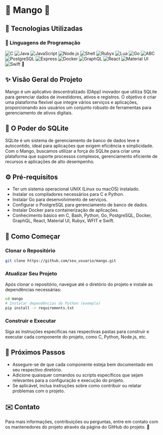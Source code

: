 
# 🍄 Mango 🍄

## 🌌 Tecnologias Utilizadas

### 🌟 Linguagens de Programação

![C](https://img.shields.io/badge/C-00599C?style=flat&logo=c&logoColor=white)
![Java](https://img.shields.io/badge/Java-007396?style=flat&logo=java&logoColor=white)
![JavaScript](https://img.shields.io/badge/JavaScript-FFD43B?style=flat&logo=javascript&logoColor=black)
![Node.js](https://img.shields.io/badge/Node.js-8CC84B?style=flat&logo=node.js&logoColor=white)
![Shell](https://img.shields.io/badge/Shell-4EAA25?style=flat&logo=gnu-bash&logoColor=white)
![Rubyx](https://img.shields.io/badge/Rubyx-CC342D?style=flat&logo=ruby&logoColor=white)
![Lua](https://img.shields.io/badge/Lua-2C2D72?style=flat&logo=lua&logoColor=white)
![Go](https://img.shields.io/badge/Go-00ADD8?style=flat&logo=go&logoColor=white)
![ABC](https://img.shields.io/badge/ABC-000000?style=flat&logo=python&logoColor=white)
![PostgreSQL](https://img.shields.io/badge/PostgreSQL-4169E1?style=flat&logo=postgresql&logoColor=white)
![Express](https://img.shields.io/badge/Express.js-000000?style=flat&logo=express&logoColor=white)
![Docker](https://img.shields.io/badge/Docker-2496ED?style=flat&logo=docker&logoColor=white)
![GraphQL](https://img.shields.io/badge/GraphQL-E10098?style=flat&logo=graphql&logoColor=white)
![React](https://img.shields.io/badge/React-61DAFB?style=flat&logo=react&logoColor=black)
![Material UI](https://img.shields.io/badge/Material%20UI-0081CB?style=flat&logo=materialui&logoColor=white)
![Swift](https://img.shields.io/badge/Swift-F05138?style=flat&logo=swift&logoColor=white) 🍏

## ✨ Visão Geral do Projeto

Mango é um aplicativo descentralizado (DApp) inovador que utiliza SQLite para gerenciar dados de investidores, ativos e registros. O objetivo é criar uma plataforma flexível que integre vários serviços e aplicações, proporcionando aos usuários um conjunto robusto de ferramentas para gerenciamento de ativos digitais.

## 🤖 O Poder do SQLite

SQLite é um sistema de gerenciamento de banco de dados leve e autocontido, ideal para aplicações que exigem eficiência e simplicidade. Com o Mango, buscamos utilizar a força do SQLite para criar uma plataforma que suporte processos complexos, gerenciamento eficiente de recursos e aplicações de alto desempenho.

## ⚙️ Pré-requisitos

- Ter um sistema operacional UNIX (Linux ou macOS) instalado.
- Instalar os compiladores necessários para C e Python.
- Instalar Go para desenvolvimento de serviços.
- Configurar o PostgreSQL para gerenciamento de banco de dados.
- Instalar Docker para containerização de aplicações.
- Conhecimento básico em C, Bash, Python, Go, PostgreSQL, Docker, GraphQL, React, Material UI, Rubyx, WFIT e Swift.

## 🚀 Como Começar

### Clonar o Repositório

```bash
git clone https://github.com/seu_usuario/mango.git
```

### Atualizar Seu Projeto

Após clonar o repositório, navegue até o diretório do projeto e instale as dependências necessárias:

```bash
cd mango
# Instalar dependências do Python (exemplo)
pip install -r requirements.txt
```

### Construir e Executar

Siga as instruções específicas nas respectivas pastas para construir e executar cada componente do projeto, como C, Python, Node.js, etc.

## 🔧 Próximos Passos

- Assegure-se de que cada componente esteja bem documentado em seu respectivo diretório.
- Adicione quaisquer comandos ou scripts específicos que sejam relevantes para a configuração e execução do projeto.
- Se aplicável, inclua instruções sobre como contribuir ou relatar problemas com o projeto.

## ✉️ Contato

Para mais informações, contribuições ou perguntas, entre em contato com os mantenedores do projeto através da página do GitHub do projeto. 🦅

```
